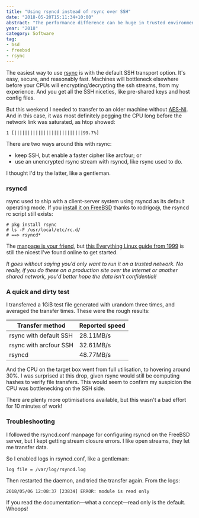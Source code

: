 ```yaml
---
title: "Using rsyncd instead of rsync over SSH"
date: "2018-05-20T15:11:34+10:00"
abstract: "The performance difference can be huge in trusted environments"
year: "2018"
category: Software
tag:
- bsd
- freebsd
- rsync 
---
```

The easiest way to use [rsync] is with the default SSH transport option. It's easy, secure, and reasonably fast. Machines will bottleneck elsewhere before your CPUs will encrypting/decrypting the ssh streams, from my experience. And you get all the SSH niceties, like pre-shared keys and host config files.

But this weekend I needed to transfer to an older machine without [AES-NI]. And in this case, it was most definitely pegging the CPU long before the network link was saturated, as htop showed:

    1 [||||||||||||||||||||||||||99.7%]

There are two ways around this with rsync:

* keep SSH, but enable a faster cipher like arcfour; or
* use an unencrypted rsync stream with rsyncd, like rsync used to do.

I thought I'd try the latter, like a gentleman.

### rsyncd

rsync used to ship with a client-server system using rsyncd as its default operating mode. If you [install it on FreeBSD] thanks to rodrigo@, the rsyncd rc script still exists:

    # pkg install rsync
    # ls -F /usr/local/etc/rc.d/
    # ==> rsyncd*

The [manpage is your friend], but [this Everything Linux guide from 1999] is still the nicest I've found online to get started.

*It goes without saying you'd only want to run it on a trusted network. No really, if you do these on a production site over the internet or another shared network, you'd better hope the data isn't confidential!*


### A quick and dirty test

I transferred a 1GiB test file generated with urandom three times, and averaged the transfer times. These were the rough results:

Transfer method         | Reported speed
------------------------|----------------
rsync with default SSH  | 28.11MB/s
rsync with arcfour SSH  | 32.61MB/s
rsyncd                  | 48.77MB/s

And the CPU on the target box went from full utilisation, to hovering around 30%. I was surprised at this drop, given rsync would still be computing hashes to verify file transfers. This would seem to confirm my suspicion the CPU was bottlenecking on the SSH side.

There are plenty more optimisations available, but this wasn't a bad effort for 10 minutes of work!


### Troubleshooting

I followed the rsyncd.conf manpage for configuring rsyncd on the FreeBSD server, but I kept getting stream closure errors. I like open streams, they let me transfer data.

So I enabled logs in rsyncd.conf, like a gentleman:

    log file = /var/log/rsyncd.log

Then restarted the daemon, and tried the transfer again. From the logs:

    2018/05/06 12:08:37 [23834] ERROR: module is read only

If you read the documentation—what a concept—read only is the default. Whoops!

[rsync]: https://www.rsync.org/
[AES-NI]: https://software.intel.com/en-us/articles/intel-advanced-encryption-standard-instructions-aes-ni "Intel Advanced Encryption Standard Instructions (AES-NI)"
[this Everything Linux guide from 1999]: https://everythinglinux.org/rsync/
[manpage is your friend]: https://download.samba.org/pub/rsync/rsyncd.conf.html
[install it on FreeBSD]: https://www.freshports.org/net/rsync/

